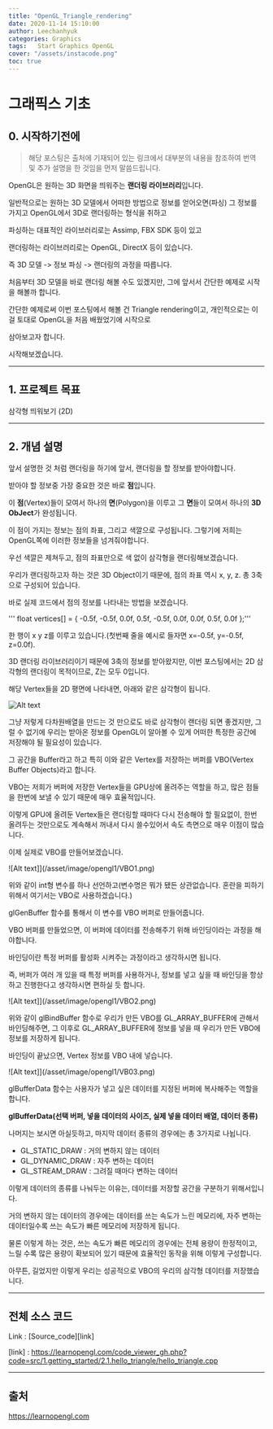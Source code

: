 ```yaml
---
title: "OpenGL_Triangle_rendering"
date: 2020-11-14 15:10:00
author: Leechanhyuk
categories: Graphics
tags:	Start Graphics OpenGL
cover: "/assets/instacode.png"
toc: true
---
```


그래픽스 기초
==========

## 0. 시작하기전에

> 해당 포스팅은 출처에 기재되어 있는 링크에서 대부분의 내용을 참조하여 번역 및 추가 설명을 한 것임을 먼저 말씀드립니다.


OpenGL은 원하는 3D 화면을 띄워주는 **랜더링 라이브러리**입니다.

일반적으로는 원하는 3D 모델에서 어떠한 방법으로 정보를 얻어오면(파싱) 그 정보를 가지고 OpenGL에서 3D로 랜더링하는 형식을 취하고

파싱하는 대표적인 라이브러리로는 Assimp, FBX SDK 등이 있고

랜더링하는 라이브러리로는 OpenGL, DirectX 등이 있습니다.

즉 3D 모델 -> 정보 파싱 -> 랜더링의 과정을 따릅니다.

처음부터 3D 모델을 바로 랜더링 해볼 수도 있겠지만, 그에 앞서서 간단한 예제로 시작을 해볼까 합니다.

간단한 예제로써 이번 포스팅에서 해볼 건 Triangle rendering이고, 개인적으로는 이걸 토대로 OpenGL을 처음 배웠었기에 시작으로 

삼아보고자 합니다.

시작해보겠습니다.
***
## 1. 프로젝트 목표

삼각형 띄워보기 (2D)


***
## 2. 개념 설명

앞서 설명한 것 처럼 랜더링을 하기에 앞서, 랜더링을 할 정보를 받아야합니다.

받아야 할 정보중 가장 중요한 것은 바로 **점**입니다.

이 **점**(Vertex)들이 모여서 하나의 **면**(Polygon)을 이루고 그 **면**들이 모여서 하나의 **3D ObJect**가 완성됩니다.

이 점이 가지는 정보는 점의 좌표, 그리고 색깔으로 구성됩니다. 그렇기에 저희는 OpenGL쪽에 이러한 정보들을 넘겨줘야합니다.

우선 색깔은 제쳐두고, 점의 좌표만으로 색 없이 삼각형을 랜더링해보겠습니다.

우리가 랜더링하고자 하는 것은 3D Object이기 때문에, 점의 좌표 역시 x, y, z. 총 3축으로 구성되어 있습니다.

바로 실제 코드에서 점의 정보를 나타내는 방법을 보겠습니다.

'''
float vertices[] = {
    -0.5f, -0.5f, 0.0f,
     0.5f, -0.5f, 0.0f,
     0.0f,  0.5f, 0.0f
};'''

한 행이 x y z를 이루고 있습니다.(첫번째 줄을 예시로 들자면 x=-0.5f, y=-0.5f, z=0.0f).

3D 랜더링 라이브러리이기 때문에 3축의 정보를 받아왔지만, 이번 포스팅에서는 2D 삼각형의 랜더링이 목적이므로, Z는 모두 0입니다.

해당 Vertex들을 2D 평면에 나타내면, 아래와 같은 삼각형이 됩니다.

![Alt text](/asset/image/opengl1/opengl1.jpg)

그냥 저렇게 다차원배열을 만드는 것 만으로도 바로 삼각형이 랜더링 되면 좋겠지만, 그럴 수 없기에 우리는 받아온 정보를 OpenGL이 알아볼 수 있게 어떠한 특정한 공간에 저장해야 될 필요성이 있습니다.

그 공간을 Buffer라고 하고 특히 이와 같은 Vertex를 저장하는 버퍼를 VBO(Vertex Buffer Objects)라고 합니다.

VBO는 저희가 버퍼에 저장한 Vertex들을 GPU상에 올려주는 역할을 하고, 많은 점들을 한번에 보낼 수 있기 때문에 매우 효율적입니다.

이렇게 GPU에 올려둔 Vertex들은 랜더링할 때마다 다시 전송해야 할 필요없이, 한번 올려두는 것만으로도 계속해서 꺼내서 다시 쓸수있어서 속도 측면으로 매우 이점이 많습니다.

이제 실제로 VBO를 만들어보겠습니다.

![Alt text]](/asset/image/opengl1/VBO1.png)

위와 같이 int형 변수를 하나 선언하고(변수명은 뭐가 됐든 상관없습니다. 혼란을 피하기 위해서 여기서는 VBO로 사용하겠습니다.)

glGenBuffer 함수를 통해서 이 변수를 VBO 버퍼로 만들어줍니다.

VBO 버퍼를 만들었으면, 이 버퍼에 데이터를 전송해주기 위해 바인딩이라는 과정을 해야합니다.

바인딩이란 특정 버퍼를 활성화 시켜주는 과정이라고 생각하시면 됩니다.

즉, 버퍼가 여러 개 있을 때 특정 버퍼를 사용하거나, 정보를 넣고 싶을 때 바인딩을 항상 하고 진행한다고 생각하시면 편하실 듯 합니다.

![Alt text]](/asset/image/opengl1/VBO2.png)

위와 같이 glBindBuffer 함수로 우리가 만든 VBO를 GL_ARRAY_BUFFER에 관해서 바인딩해주면, 그 이후로 GL_ARRAY_BUFFER에 정보를 넣을 때 우리가 만든 VBO에 정보를 저장하게 됩니다.

바인딩이 끝났으면, Vertex 정보를 VBO 내에 넣습니다.

![Alt text]](/asset/image/opengl1/VB03.png)

glBufferData 함수는 사용자가 넣고 싶은 데이터를 지정된 버퍼에 복사해주는 역할을 합니다.

**glBufferData(선택 버퍼, 넣을 데이터의 사이즈, 실제 넣을 데이터 배열, 데이터 종류)**

나머지는 보시면 아실듯하고, 마지막 데이터 종류의 경우에는 총 3가지로 나뉩니다.

- GL_STATIC_DRAW : 거의 변하지 않는 데이터
- GL_DYNAMIC_DRAW : 자주 변하는 데이터
- GL_STREAM_DRAW : 그려질 때마다 변하는 데이터

이렇게 데이터의 종류를 나눠두는 이유는, 데이터를 저장할 공간을 구분하기 위해서입니다.

거의 변하지 않는 데이터의 경우에는 데이터를 쓰는 속도가 느린 메모리에, 자주 변하는 데이터일수록 쓰는 속도가 빠른 메모리에 저장하게 됩니다.

물론 이렇게 하는 것은, 쓰는 속도가 빠른 메모리의 경우에는 전체 용량이 한정적이고, 느릴 수록 많은 용량이 확보되어 있기 때문에 효율적인 동작을 위해 이렇게 구성합니다.

아무튼, 길었지만 이렇게 우리는 성공적으로 VBO의 우리의 삼각형 데이터를 저장했습니다.







***
## 전체 소스 코드

Link : [Source_code][link]

[link] : https://learnopengl.com/code_viewer_gh.php?code=src/1.getting_started/2.1.hello_triangle/hello_triangle.cpp


***
## 출처
https://learnopengl.com







